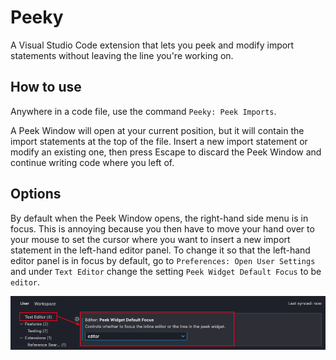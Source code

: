 # Peeky

A Visual Studio Code extension that lets you peek and modify import statements without leaving the line you're working on.

## How to use

Anywhere in a code file, use the command `Peeky: Peek Imports`.

A Peek Window will open at your current position, but it will contain the import statements at the top of the file.
Insert a new import statement or modify an existing one, then press <key>Escape</key> to discard the Peek Window and continue writing code where you left of.

## Options

By default when the Peek Window opens, the right-hand side menu is in focus. This is annoying because you then have to move your hand over to your mouse to set the cursor where you want to insert a new import statement in the left-hand editor panel.
To change it so that the left-hand editor panel is in focus by default, go to `Preferences: Open User Settings` and under `Text Editor` change the setting `Peek Widget Default Focus` to be `editor`.

![](./docs/images/howToChangePeekWindowFocus.png)
